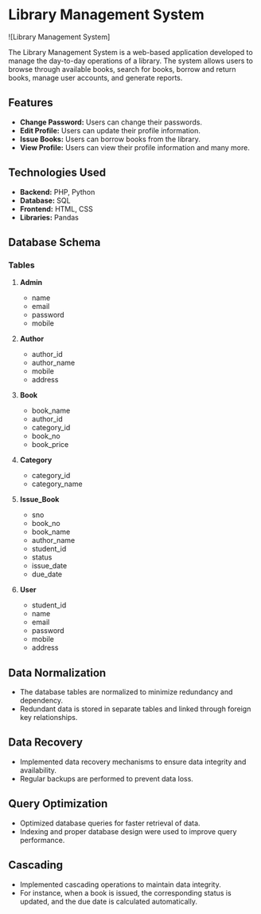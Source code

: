 # Library Management System

![Library Management System]

The Library Management System is a web-based application developed to manage the day-to-day operations of a library. The system allows users to browse through available books, search for books, borrow and return books, manage user accounts, and generate reports.

## Features

- **Change Password:** Users can change their passwords.
- **Edit Profile:** Users can update their profile information.
- **Issue Books:** Users can borrow books from the library.
- **View Profile:** Users can view their profile information and many more.

## Technologies Used

- **Backend:** PHP, Python
- **Database:** SQL
- **Frontend:** HTML, CSS
- **Libraries:** Pandas

## Database Schema

### Tables

1. **Admin**
   - name
   - email
   - password
   - mobile

2. **Author**
   - author_id
   - author_name
   - mobile
   - address

3. **Book**
   - book_name
   - author_id
   - category_id
   - book_no
   - book_price

4. **Category**
   - category_id
   - category_name

5. **Issue_Book**
   - sno
   - book_no
   - book_name
   - author_name
   - student_id
   - status
   - issue_date
   - due_date

6. **User**
   - student_id
   - name
   - email
   - password
   - mobile
   - address

## Data Normalization

- The database tables are normalized to minimize redundancy and dependency.
- Redundant data is stored in separate tables and linked through foreign key relationships.

## Data Recovery

- Implemented data recovery mechanisms to ensure data integrity and availability.
- Regular backups are performed to prevent data loss.

## Query Optimization

- Optimized database queries for faster retrieval of data.
- Indexing and proper database design were used to improve query performance.

## Cascading

- Implemented cascading operations to maintain data integrity.
- For instance, when a book is issued, the corresponding status is updated, and the due date is calculated automatically.

